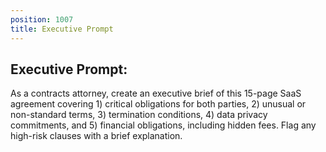 ```yaml
---
position: 1007
title: Executive Prompt
---
```


## Executive Prompt:

As a contracts attorney, create an executive brief of this 15-page SaaS agreement covering 1) critical obligations for both parties, 2) unusual or non-standard terms, 3) termination conditions, 4) data privacy commitments, and 5) financial obligations, including hidden fees. Flag any high-risk clauses with a brief explanation.